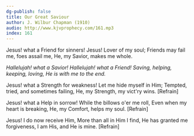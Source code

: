 ```yaml
---
dg-publish: false
title: Our Great Saviour
author: J. Wilbur Chapman (1910)
audio: http://www.kjvprophecy.com/161.mp3
index: 161
---
```


Jesus! what a Friend for sinners!
Jesus! Lover of my soul;
Friends may fail me, foes assail me,
He, my Savior, makes me whole.

*Hallelujah! what a Savior!
Hallelujah! what a Friend!
Saving, helping, keeping, loving,
He is with me to the end.*

Jesus! what a Strength for weakness!
Let me hide myself in Him;
Tempted, tried, and sometimes failing,
He, my Strength, my vict'ry wins. [Refrain]

Jesus! what a Help in sorrow!
While the billows o'er me roll,
Even when my heart is breaking,
He, my Comfort, helps my soul. [Refrain]

Jesus! I do now receive Him,
More than all in Him I find,
He has granted me forgiveness,
I am His, and He is mine. [Refrain]